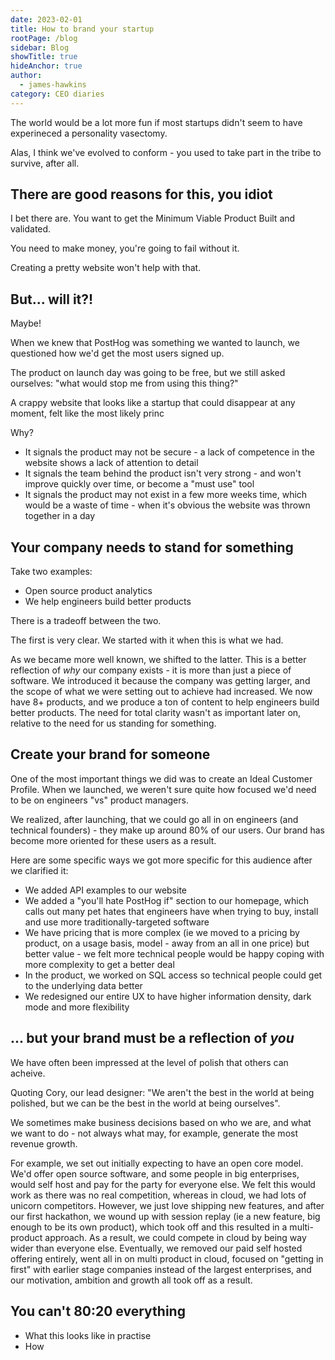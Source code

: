 ```yaml
---
date: 2023-02-01
title: How to brand your startup
rootPage: /blog
sidebar: Blog
showTitle: true
hideAnchor: true
author:
  - james-hawkins
category: CEO diaries
---
```


The world would be a lot more fun if most startups didn't seem to have experineced a personality vasectomy.

Alas, I think we've evolved to conform - you used to take part in the tribe to survive, after all.

## There are good reasons for this, you idiot

I bet there are. You want to get the Minimum Viable Product Built and validated.

You need to make money, you're going to fail without it.

Creating a pretty website won't help with that.

## But... will it?!

Maybe!

When we knew that PostHog was something we wanted to launch, we questioned how we'd get the most users signed up.

The product on launch day was going to be free, but we still asked ourselves: "what would stop me from using this thing?"

A crappy website that looks like a startup that could disappear at any moment, felt like the most likely princ

Why?

* It signals the product may not be secure - a lack of competence in the website shows a lack of attention to detail
* It signals the team behind the product isn't very strong - and won't improve quickly over time, or become a "must use" tool
* It signals the product may not exist in a few more weeks time, which would be a waste of time - when it's obvious the website was thrown together in a day

## Your company needs to stand for something

Take two examples:

* Open source product analytics
* We help engineers build better products

There is a tradeoff between the two.

The first is very clear. We started with it when this is what we had.

As we became more well known, we shifted to the latter. This is a better reflection of _why_ our company exists - it is more than just a piece of software. We introduced it because the company was getting larger, and the scope of what we were setting out to achieve had increased. We now have 8+ products, and we produce a ton of content to help engineers build better products. The need for total clarity wasn't as important later on, relative to the need for us standing for something.

## Create your brand for someone

One of the most important things we did was to create an Ideal Customer Profile. When we launched, we weren't sure quite how focused we'd need to be on engineers "vs" product managers.

We realized, after launching, that we could go all in on engineers (and technical founders) - they make up around 80% of our users. Our brand has become more oriented for these users as a result.

Here are some specific ways we got more specific for this audience after we clarified it:

* We added API examples to our website
* We added a "you'll hate PostHog if" section to our homepage, which calls out many pet hates that engineers have when trying to buy, install and use more traditionally-targeted software
* We have pricing that is more complex (ie we moved to a pricing by product, on a usage basis, model - away from an all in one price) but better value - we felt more technical people would be happy coping with more complexity to get a better deal
* In the product, we worked on SQL access so technical people could get to the underlying data better
* We redesigned our entire UX to have higher information density, dark mode and more flexibility

## ... but your brand must be a reflection of _you_

We have often been impressed at the level of polish that others can acheive.

Quoting Cory, our lead designer: "We aren't the best in the world at being polished, but we can be the best in the world at being ourselves".

We sometimes make business decisions based on who we are, and what we want to do - not always what may, for example, generate the most revenue growth.

For example, we set out initially expecting to have an open core model. We'd offer open source software, and some people in big enterprises, would self host and pay for the party for everyone else. We felt this would work as there was no real competition, whereas in cloud, we had lots of unicorn competitors. However, we just love shipping new features, and after our first hackathon, we wound up with session replay (ie a new feature, big enough to be its own product), which took off and this resulted in a multi-product approach. As a result, we could compete in cloud by being way wider than everyone else. Eventually, we removed our paid self hosted offering entirely, went all in on multi product in cloud, focused on "getting in first" with earlier stage companies instead of the largest enterprises, and our motivation, ambition and growth all took off as a result.

## You can't 80:20 everything

* What this looks like in practise
* How 